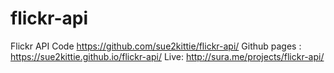 # flickr-api
Flickr API
Code https://github.com/sue2kittie/flickr-api/
Github pages : https://sue2kittie.github.io/flickr-api/
Live: http://sura.me/projects/flickr-api/

